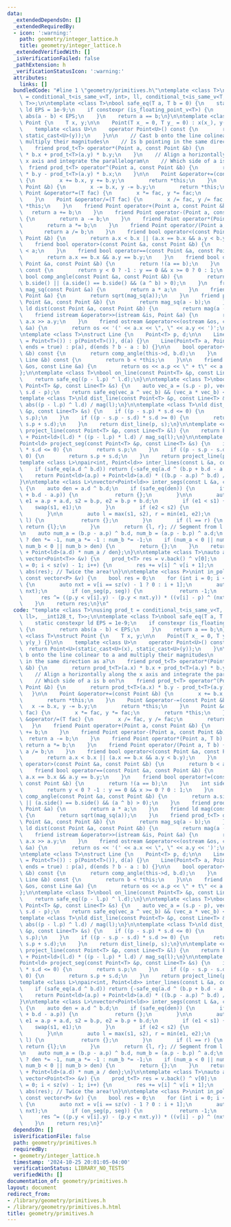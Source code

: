 ```yaml
---
data:
  _extendedDependsOn: []
  _extendedRequiredBy:
  - icon: ':warning:'
    path: geometry/integer_lattice.h
    title: geometry/integer_lattice.h
  _extendedVerifiedWith: []
  _isVerificationFailed: false
  _pathExtension: h
  _verificationStatusIcon: ':warning:'
  attributes:
    links: []
  bundledCode: "#line 1 \"geometry/primitives.h\"\ntemplate <class T>\nusing prod_t\
    \ = conditional_t<is_same_v<T, int>, ll, conditional_t<is_same_v<T, ll>, __int128_t,\
    \ T>>;\n\ntemplate <class T>\nbool safe_eq(T a, T b = 0) {\n    static constexpr\
    \ ld EPS = 1e-9;\n    if constexpr (is_floating_point_v<T>) {\n        return\
    \ abs(a - b) < EPS;\n    }\n    return a == b;\n}\n\ntemplate <class T>\nstruct\
    \ Point {\n    T x, y;\n\n    Point(T x_ = 0, T y_ = 0) : x(x_), y(y_) {}\n\n\
    \    template <class U>\n    operator Point<U>() const {\n        return Point<U>(static_cast<U>(x),\
    \ static_cast<U>(y));\n    }\n\n    // Cast b onto the line colinear to a and\
    \ multiply their magnitudes\n    // Is b pointing in the same direction as a?\n\
    \    friend prod_t<T> operator*(Point a, const Point &b) {\n        return prod_t<T>(a.x)\
    \ * b.x + prod_t<T>(a.y) * b.y;\n    }\n    // Align a horizontally along the\
    \ x axis and integrate the parallelogram\n    // Which side of a is b on?\n  \
    \  friend prod_t<T> operator^(Point a, const Point &b) {\n        return prod_t<T>(a.x)\
    \ * b.y - prod_t<T>(a.y) * b.x;\n    }\n\n    Point &operator+=(const Point &b)\
    \ {\n        x += b.x, y += b.y;\n        return *this;\n    }\n    Point &operator-=(const\
    \ Point &b) {\n        x -= b.x, y -= b.y;\n        return *this;\n    }\n   \
    \ Point &operator*=(T fac) {\n        x *= fac, y *= fac;\n        return *this;\n\
    \    }\n    Point &operator/=(T fac) {\n        x /= fac, y /= fac;\n        return\
    \ *this;\n    }\n    friend Point operator+(Point a, const Point &b) {\n     \
    \   return a += b;\n    }\n    friend Point operator-(Point a, const Point &b)\
    \ {\n        return a -= b;\n    }\n    friend Point operator*(Point a, T b) {\n\
    \        return a *= b;\n    }\n    friend Point operator/(Point a, T b) {\n \
    \       return a /= b;\n    }\n    friend bool operator<(const Point &a, const\
    \ Point &b) {\n        return a.x < b.x || (a.x == b.x && a.y < b.y);\n    }\n\
    \    friend bool operator>(const Point &a, const Point &b) {\n        return b\
    \ < a;\n    }\n    friend bool operator==(const Point &a, const Point &b) {\n\
    \        return a.x == b.x && a.y == b.y;\n    }\n    friend bool operator!=(const\
    \ Point &a, const Point &b) {\n        return !(a == b);\n    }\n    int side()\
    \ const {\n        return y < 0 ? -1 : y == 0 && x >= 0 ? 0 : 1;\n    }\n    friend\
    \ bool comp_angle(const Point &a, const Point &b) {\n        return a.side() <\
    \ b.side() || (a.side() == b.side() && (a ^ b) > 0);\n    }\n    friend prod_t<T>\
    \ mag_sq(const Point &a) {\n        return a * a;\n    }\n    friend ld mag(const\
    \ Point &a) {\n        return sqrt(mag_sq(a));\n    }\n    friend prod_t<T> dist_sq(const\
    \ Point &a, const Point &b) {\n        return mag_sq(a - b);\n    }\n    friend\
    \ ld dist(const Point &a, const Point &b) {\n        return mag(a - b);\n    }\n\
    \    friend istream &operator>>(istream &is, Point &a) {\n        return is >>\
    \ a.x >> a.y;\n    }\n    friend ostream &operator<<(ostream &os, const Point\
    \ &a) {\n        return os << '(' << a.x << \", \" << a.y << ')';\n    }\n};\n\
    \ntemplate <class T>\nstruct Line {\n    Point<T> p, d;\n\n    Line(Point<T> a\
    \ = Point<T>()) : p(Point<T>()), d(a) {}\n    Line(Point<T> a, Point<T> b, bool\
    \ ends = true) : p(a), d(ends ? b - a : b) {}\n\n    bool operator<(const Line\
    \ &b) const {\n        return comp_angle(this->d, b.d);\n    }\n    bool operator>(const\
    \ Line &b) const {\n        return b < *this;\n    }\n\n    friend ostream &operator<<(ostream\
    \ &os, const Line &a) {\n        return os << a.p << \" + t\" << a.d;\n    }\n\
    };\n\ntemplate <class T>\nbool on_line(const Point<T> &p, const Line<T> &l) {\n\
    \    return safe_eq((p - l.p) ^ l.d);\n}\n\ntemplate <class T>\nbool on_seg(const\
    \ Point<T> &p, const Line<T> &s) {\n    auto vec_a = (s.p - p), vec_b = (s.p +\
    \ s.d - p);\n    return safe_eq(vec_a ^ vec_b) && (vec_a * vec_b) <= 0;\n}\n\n\
    template <class T>\nld dist_line(const Point<T> &p, const Line<T> &l) {\n    return\
    \ abs((p - l.p) ^ l.d) / mag(l);\n}\n\ntemplate <class T>\nld dist_seg(const Point<T>\
    \ &p, const Line<T> &s) {\n    if ((p - s.p) * s.d <= 0) {\n        return dist(p,\
    \ s.p);\n    }\n    if ((p - s.p - s.d) * s.d >= 0) {\n        return dist(p,\
    \ s.p + s.d);\n    }\n    return dist_line(p, s);\n}\n\ntemplate <class T>\nPoint<ld>\
    \ project_line(const Point<T> &p, const Line<T> &l) {\n    return Point<ld>(l.p)\
    \ + Point<ld>(l.d) * ((p - l.p) * l.d) / mag_sq(l);\n}\n\ntemplate <class T>\n\
    Point<ld> project_seg(const Point<T> &p, const Line<T> &s) {\n    if ((p - s.p)\
    \ * s.d <= 0) {\n        return s.p;\n    }\n    if ((p - s.p - s.d) * s.d >=\
    \ 0) {\n        return s.p + s.d;\n    }\n    return project_line(p, s);\n}\n\n\
    template <class L>\npair<int, Point<ld>> inter_lines(const L &a, const L &b) {\n\
    \    if (safe_eq(a.d ^ b.d)) return {-safe_eq(a.d ^ (b.p + b.d - a.p)), Point<ld>()};\n\
    \    return Point<ld>(a.p) + Point<ld>(a.d) * ((b.p - a.p) ^ b.d) / (a.d ^ b.d);\n\
    }\n\ntemplate <class L>\nvector<Point<ld>> inter_segs(const L &a, const L &b)\
    \ {\n    auto den = a.d ^ b.d;\n    if (safe_eq(den)) {\n        if (a.d ^ (b.p\
    \ + b.d - a.p)) {\n            return {};\n        }\n\n        auto s1 = a.p,\
    \ e1 = a.p + a.d, s2 = b.p, e2 = b.p + b.d;\n        if (e1 < s1) {\n        \
    \    swap(s1, e1);\n        }\n        if (e2 < s2) {\n            swap(s2, e2);\n\
    \        }\n\n        auto l = max(s1, s2), r = min(e1, e2);\n        if (r <\
    \ l) {\n            return {};\n        }\n        if (l == r) {\n           \
    \ return {l};\n        }\n        return {l, r}; // Segment from l to r\n    }\n\
    \n    auto num_a = (b.p - a.p) ^ b.d, num_b = (a.p - b.p) ^ a.d;\n    den < 0\
    \ ? den *= -1, num_a *= -1 : num_b *= -1;\n    if (num_a < 0 || num_a > den ||\
    \ num_b < 0 || num_b > den) {\n        return {};\n    }\n    return {Point<ld>(a.p)\
    \ + Point<ld>(a.d) * num_a / den};\n}\n\ntemplate <class T>\nauto area_poly(const\
    \ vector<Point<T>> &v) {\n    prod_t<T> res = v.back() ^ v[0];\n    for (int i\
    \ = 0; i < sz(v) - 1; i++) {\n        res += v[i] ^ v[i + 1];\n    }\n    return\
    \ abs(res); // Twice the area!\n}\n\ntemplate <class P>\nint in_poly(const P &p,\
    \ const vector<P> &v) {\n    bool res = 0;\n    for (int i = 0; i < sz(v); i++)\
    \ {\n        auto nxt = v[i == sz(v) - 1 ? 0 : i + 1];\n        auto seg = Line(v[i],\
    \ nxt);\n        if (on_seg(p, seg)) {\n            return -1;\n        }\n  \
    \      res ^= ((p.y < v[i].y) - (p.y < nxt.y)) * ((v[i] - p) ^ (nxt - p)) > 0;\n\
    \    }\n    return res;\n}\n"
  code: "template <class T>\nusing prod_t = conditional_t<is_same_v<T, int>, ll, conditional_t<is_same_v<T,\
    \ ll>, __int128_t, T>>;\n\ntemplate <class T>\nbool safe_eq(T a, T b = 0) {\n\
    \    static constexpr ld EPS = 1e-9;\n    if constexpr (is_floating_point_v<T>)\
    \ {\n        return abs(a - b) < EPS;\n    }\n    return a == b;\n}\n\ntemplate\
    \ <class T>\nstruct Point {\n    T x, y;\n\n    Point(T x_ = 0, T y_ = 0) : x(x_),\
    \ y(y_) {}\n\n    template <class U>\n    operator Point<U>() const {\n      \
    \  return Point<U>(static_cast<U>(x), static_cast<U>(y));\n    }\n\n    // Cast\
    \ b onto the line colinear to a and multiply their magnitudes\n    // Is b pointing\
    \ in the same direction as a?\n    friend prod_t<T> operator*(Point a, const Point\
    \ &b) {\n        return prod_t<T>(a.x) * b.x + prod_t<T>(a.y) * b.y;\n    }\n\
    \    // Align a horizontally along the x axis and integrate the parallelogram\n\
    \    // Which side of a is b on?\n    friend prod_t<T> operator^(Point a, const\
    \ Point &b) {\n        return prod_t<T>(a.x) * b.y - prod_t<T>(a.y) * b.x;\n \
    \   }\n\n    Point &operator+=(const Point &b) {\n        x += b.x, y += b.y;\n\
    \        return *this;\n    }\n    Point &operator-=(const Point &b) {\n     \
    \   x -= b.x, y -= b.y;\n        return *this;\n    }\n    Point &operator*=(T\
    \ fac) {\n        x *= fac, y *= fac;\n        return *this;\n    }\n    Point\
    \ &operator/=(T fac) {\n        x /= fac, y /= fac;\n        return *this;\n \
    \   }\n    friend Point operator+(Point a, const Point &b) {\n        return a\
    \ += b;\n    }\n    friend Point operator-(Point a, const Point &b) {\n      \
    \  return a -= b;\n    }\n    friend Point operator*(Point a, T b) {\n       \
    \ return a *= b;\n    }\n    friend Point operator/(Point a, T b) {\n        return\
    \ a /= b;\n    }\n    friend bool operator<(const Point &a, const Point &b) {\n\
    \        return a.x < b.x || (a.x == b.x && a.y < b.y);\n    }\n    friend bool\
    \ operator>(const Point &a, const Point &b) {\n        return b < a;\n    }\n\
    \    friend bool operator==(const Point &a, const Point &b) {\n        return\
    \ a.x == b.x && a.y == b.y;\n    }\n    friend bool operator!=(const Point &a,\
    \ const Point &b) {\n        return !(a == b);\n    }\n    int side() const {\n\
    \        return y < 0 ? -1 : y == 0 && x >= 0 ? 0 : 1;\n    }\n    friend bool\
    \ comp_angle(const Point &a, const Point &b) {\n        return a.side() < b.side()\
    \ || (a.side() == b.side() && (a ^ b) > 0);\n    }\n    friend prod_t<T> mag_sq(const\
    \ Point &a) {\n        return a * a;\n    }\n    friend ld mag(const Point &a)\
    \ {\n        return sqrt(mag_sq(a));\n    }\n    friend prod_t<T> dist_sq(const\
    \ Point &a, const Point &b) {\n        return mag_sq(a - b);\n    }\n    friend\
    \ ld dist(const Point &a, const Point &b) {\n        return mag(a - b);\n    }\n\
    \    friend istream &operator>>(istream &is, Point &a) {\n        return is >>\
    \ a.x >> a.y;\n    }\n    friend ostream &operator<<(ostream &os, const Point\
    \ &a) {\n        return os << '(' << a.x << \", \" << a.y << ')';\n    }\n};\n\
    \ntemplate <class T>\nstruct Line {\n    Point<T> p, d;\n\n    Line(Point<T> a\
    \ = Point<T>()) : p(Point<T>()), d(a) {}\n    Line(Point<T> a, Point<T> b, bool\
    \ ends = true) : p(a), d(ends ? b - a : b) {}\n\n    bool operator<(const Line\
    \ &b) const {\n        return comp_angle(this->d, b.d);\n    }\n    bool operator>(const\
    \ Line &b) const {\n        return b < *this;\n    }\n\n    friend ostream &operator<<(ostream\
    \ &os, const Line &a) {\n        return os << a.p << \" + t\" << a.d;\n    }\n\
    };\n\ntemplate <class T>\nbool on_line(const Point<T> &p, const Line<T> &l) {\n\
    \    return safe_eq((p - l.p) ^ l.d);\n}\n\ntemplate <class T>\nbool on_seg(const\
    \ Point<T> &p, const Line<T> &s) {\n    auto vec_a = (s.p - p), vec_b = (s.p +\
    \ s.d - p);\n    return safe_eq(vec_a ^ vec_b) && (vec_a * vec_b) <= 0;\n}\n\n\
    template <class T>\nld dist_line(const Point<T> &p, const Line<T> &l) {\n    return\
    \ abs((p - l.p) ^ l.d) / mag(l);\n}\n\ntemplate <class T>\nld dist_seg(const Point<T>\
    \ &p, const Line<T> &s) {\n    if ((p - s.p) * s.d <= 0) {\n        return dist(p,\
    \ s.p);\n    }\n    if ((p - s.p - s.d) * s.d >= 0) {\n        return dist(p,\
    \ s.p + s.d);\n    }\n    return dist_line(p, s);\n}\n\ntemplate <class T>\nPoint<ld>\
    \ project_line(const Point<T> &p, const Line<T> &l) {\n    return Point<ld>(l.p)\
    \ + Point<ld>(l.d) * ((p - l.p) * l.d) / mag_sq(l);\n}\n\ntemplate <class T>\n\
    Point<ld> project_seg(const Point<T> &p, const Line<T> &s) {\n    if ((p - s.p)\
    \ * s.d <= 0) {\n        return s.p;\n    }\n    if ((p - s.p - s.d) * s.d >=\
    \ 0) {\n        return s.p + s.d;\n    }\n    return project_line(p, s);\n}\n\n\
    template <class L>\npair<int, Point<ld>> inter_lines(const L &a, const L &b) {\n\
    \    if (safe_eq(a.d ^ b.d)) return {-safe_eq(a.d ^ (b.p + b.d - a.p)), Point<ld>()};\n\
    \    return Point<ld>(a.p) + Point<ld>(a.d) * ((b.p - a.p) ^ b.d) / (a.d ^ b.d);\n\
    }\n\ntemplate <class L>\nvector<Point<ld>> inter_segs(const L &a, const L &b)\
    \ {\n    auto den = a.d ^ b.d;\n    if (safe_eq(den)) {\n        if (a.d ^ (b.p\
    \ + b.d - a.p)) {\n            return {};\n        }\n\n        auto s1 = a.p,\
    \ e1 = a.p + a.d, s2 = b.p, e2 = b.p + b.d;\n        if (e1 < s1) {\n        \
    \    swap(s1, e1);\n        }\n        if (e2 < s2) {\n            swap(s2, e2);\n\
    \        }\n\n        auto l = max(s1, s2), r = min(e1, e2);\n        if (r <\
    \ l) {\n            return {};\n        }\n        if (l == r) {\n           \
    \ return {l};\n        }\n        return {l, r}; // Segment from l to r\n    }\n\
    \n    auto num_a = (b.p - a.p) ^ b.d, num_b = (a.p - b.p) ^ a.d;\n    den < 0\
    \ ? den *= -1, num_a *= -1 : num_b *= -1;\n    if (num_a < 0 || num_a > den ||\
    \ num_b < 0 || num_b > den) {\n        return {};\n    }\n    return {Point<ld>(a.p)\
    \ + Point<ld>(a.d) * num_a / den};\n}\n\ntemplate <class T>\nauto area_poly(const\
    \ vector<Point<T>> &v) {\n    prod_t<T> res = v.back() ^ v[0];\n    for (int i\
    \ = 0; i < sz(v) - 1; i++) {\n        res += v[i] ^ v[i + 1];\n    }\n    return\
    \ abs(res); // Twice the area!\n}\n\ntemplate <class P>\nint in_poly(const P &p,\
    \ const vector<P> &v) {\n    bool res = 0;\n    for (int i = 0; i < sz(v); i++)\
    \ {\n        auto nxt = v[i == sz(v) - 1 ? 0 : i + 1];\n        auto seg = Line(v[i],\
    \ nxt);\n        if (on_seg(p, seg)) {\n            return -1;\n        }\n  \
    \      res ^= ((p.y < v[i].y) - (p.y < nxt.y)) * ((v[i] - p) ^ (nxt - p)) > 0;\n\
    \    }\n    return res;\n}"
  dependsOn: []
  isVerificationFile: false
  path: geometry/primitives.h
  requiredBy:
  - geometry/integer_lattice.h
  timestamp: '2024-10-25 20:01:05-04:00'
  verificationStatus: LIBRARY_NO_TESTS
  verifiedWith: []
documentation_of: geometry/primitives.h
layout: document
redirect_from:
- /library/geometry/primitives.h
- /library/geometry/primitives.h.html
title: geometry/primitives.h
---
```

